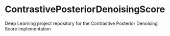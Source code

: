 # ContrastivePosteriorDenoisingScore
Deep Learning project repository for the Contrastive Posterior Denoising Score implementation
